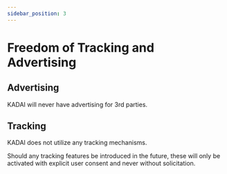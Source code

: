 ```yaml
---
sidebar_position: 3
---
```


# Freedom of Tracking and Advertising

## Advertising

KADAI will never have advertising for 3rd parties.

## Tracking

KADAI does not utilize any tracking mechanisms.

Should any tracking features be introduced in the future, these will only be activated with explicit user consent and never without solicitation.
